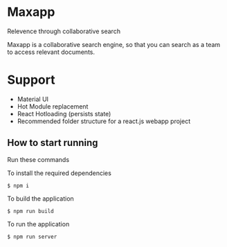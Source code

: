 # Maxapp
Relevence through collaborative search

Maxapp is a collaborative search engine, so that you can search as a team to access relevant documents.

# Support

- Material UI
- Hot Module replacement
- React Hotloading (persists state)
- Recommended folder structure for a react.js webapp project

## How to start running
Run these commands

To install the required dependencies

	$ npm i

To build the application

	$ npm run build

To run the application

	$ npm run server
